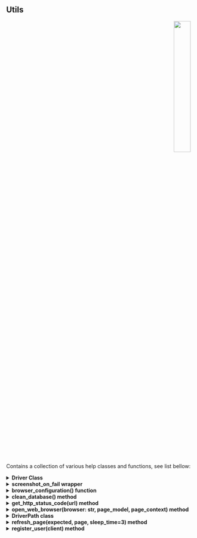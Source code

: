 ## Utils

<div align="right"> 
<img width="30%" height="30%" src="https://github.com/ikostan/ParaBankSeleniumAutomation/blob/master/images/utils.png" hspace="10">
</div>

Contains a collection of various help classes and functions, see list bellow:

<details>
  <summary><b>Driver Class</b></summary>

<br/>In order to instantiate webdriver I use Driver class of my own. The main idea behind it is to simplify working process with Selenium 'webdriver' object.
In order to create webdriver object you just do the following:<br/> 

```python
    from utils.driver import Driver
    
    # Chrome:
    driver = Driver('chrome', is_debug=True)
    
    # FireFox:
    driver = Driver('mozilla', is_debug=True)
    
    # Edge:
    driver = Driver('edge', is_debug=True)
```

<br/>**Supported browsers:**<br/> 
    - Chrome<br/> 
    - Firefox<br/> 
    - Edge<br/> 
</details>

<details>
  <summary><b>screenshot_on_fail wrapper</b></summary>

<br/>Is a solution using a decorator that wrapps every method on a class that starts test_ with a wrapper that takes a screenshot if the method raises and Exception. 

   ```python
    from utils.screenshot import screenshot_on_fail

    @screenshot_on_fail()
    class HomePageTestCase(BaseTestCase):
    
        def test_context_base_elements_chrome(self):
    
            # Open web page
            browser = 'chrome'
            driver = Driver(browser)
            self.page = HomePageModel(driver=driver, implicit_wait_time=5, explicit_wait_time=10)
            self.page.go()
    
            # Test base context:
            self.assertEqual(HomePageContext.URL,
                             self.page.url)
```
                             
Source: https://stackoverflow.com/questions/12024848/automatic-screenshots-when-test-fail-by-selenium-webdriver-in-python
<br/>
</details>

<details>
  <summary><b>browser_configuration() function</b></summary>

<br/>

- Simplifies cross browser testing.<br/>
- Returns browser name from from predefined dictionary.<br/>
- By default it returns 'chrome' value.<br/>
- Provides following log (simple type function): 'Run configuration: chrome'<br/>
- Every Test class has it by default as part of setUpClass definition.<br/>
- See example bellow:<br/>
<br/>
 
```python
@classmethod
    def setUpClass(cls):
        with allure.step("Open web browser"):
            cls.browser = browser_configuration()
            cls.page_model = AboutPageModel
            cls.page_context = AboutPageContext
            cls.page = open_web_browser(browser=cls.browser, 
                                        page_model=cls.page_model, 
                                        page_context=cls.page_context)
```
<br/>
</details>

<details>
  <summary><b>clean_database() method</b></summary>

<br/>

- Clean and initialise database<br/>
- Does not check for any errors<br/>
- Using open_web_browser method in order to instantiate Selenium webdriver<br/>
- Provides following log (print function): 'Cleaning database...', 'Initializing database...'<br/>
- See example below:<br/><br/>
    
```python
    class TestUserRegistration(UserRegistrationCase):

	@classmethod
	def setUpClass(cls):
		cls.client = JaneDoe
		cls.browser = 'chrome'
		cls.page = None

		with allure.step("Initial data setup > clean DB"):
			clean_database()
```

</details>


<details>
  <summary><b>get_http_status_code(url) method</b></summary>

<br/>

- Returns HTTP status code<br/>
- Using requests library<br/>
- See sample output bellow:<br/>
<br/>	

```
    URL: https://parabank.parasoft.com/parabank/about.htm
    HTTP Status code: 200
```
	
<br/>
</details>


<details>
  <summary><b>open_web_browser(browser: str, page_model, page_context) method</b></summary>

<br/>

   **Takes care of following procedure:**<br/>
       
   1. Instantiate Selenium webdriver<br/>
   2. Instantiate Page Model Object<br/>
   3. Checks HTTP status code<br/>
   4. Open web browser > open test web page<br/>
   5. Refresh web browser in case test web site is not loaded<br/>
   6. Returns page instance (Page Model Object)<br/>
		
   <br/>See example below:<br/><br/>

```python
    class TestAboutPageContext(AboutPageContextCase):

	@classmethod
	def setUpClass(cls):
		with allure.step("Open web browser"):
			cls.browser = browser_configuration()
			cls.page_model = AboutPageModel
			cls.page_context = AboutPageContext
			cls.page = open_web_browser(browser=cls.browser,
			                            page_model=cls.page_model,
			                            page_context=cls.page_context)
```
	
<br/>
</details>


<details>
  <summary><b>DriverPath class</b></summary>

<br/>

- Contains local path for Selenium webdriver<br/>
- Used in case system has no PATH configuration<br/>
<br/>
</details>

</details>


<details>
  <summary><b>refresh_page(expected, page, sleep_time=3) method</b></summary>

<br/>
    1. Check if page has expected title<br/>
	2. Trying to refresh web page in case page title dos not equal expected result<br/>
	3. Raises exception in case page title dos not equal expected result<br/>
<br/>
</details>


<details>
  <summary><b>register_user(client) method</b></summary>

<br/>

- Registers a new user.
- Does not check for any errors.
- Using Selenium webdriver + chrome browser by default
<br/>

</details>
